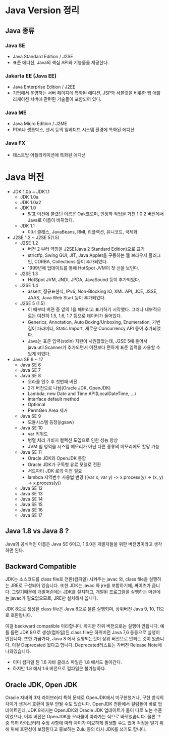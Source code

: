 # Java Version 정리

## Java 종류

### Java SE 

  - Java Standard Edition / J2SE
  - 표준 에디션, Java의 핵심 API와 기능들을 제공한다.

### Jakarta EE (Java EE)

  - Java Enterprise Edition / J2EE
  - 기업에서 운영하는 서버 페이지에 특화된 에디션, JSP와 서블릿을 비롯한 웹 애플리케이션 서버에 관련된 기술들이 포함되어 있다.

### Java ME

  - Java Micro Edition / J2ME
  - PDA나 셋톱박스, 센서 등의 임베디드 시스템 환경에 특화된 에디션

### Java FX
  
  - 데스트탑 어플리케이션에 특화된 에디션

# Java 버전

* JDK 1.0a ~ JDK1.1
  * JDK 1.0a
  * JDK 1.0a2
  * JDK 1.0 
    * 발표 이전에 불렸던 이름은 Oak였으며, 안정화 작업을 거친 1.0.2 버전에서 Java로 이름이 바뀌었다.
  * JDK 1.1
    * 이너 클래스, JavaBeans, RMI, 리플렉션, 유니코드, 국제화 
* J2SE 1.2 ~ J2SE 5(1.5)
  * J2SE 1.2
    * 버전 2 부터 약칭을 J2SE(Java 2 Standard Edition)으로 표기
    * strictfp, Swing GUI, JIT, Java Applet을 구동하는 웹 브라우저 플러그인, CORBA, Collections 등이 추가되었다. 
    * 1999년에 업데이트를 통해 HotSpot JVM이 첫 선을 보인다.
  * J2SE 1.3
    * HotSpot JVM, JNDI, JPDA, JavaSound 등이 추가되었다.
  * J2SE 1.4
    * assert, 정규표현식, IPv6, Non-Blocking IO, XML API, JCE, JSSE, JAAS, Java Web Start 등이 추가되었다.
  * J2SE 5 (1.5)
    * 이 때부터 버젼 중 앞의 1을 빼버리고 표기하기 시작했다. 그러나 내부적으로는 여전히 1.5, 1.6, 1.7 등으로 데이터가 들어있다.
    * Generics, Annotation, Auto Boxing/Unboxing, Enumeration, 가변 길이 파라미터, Static Import, 새로운 Concurrency API 등이 추가되었다.
    * Java는 표준 입력(stdin) 지원이 시원찮았는데, J2SE 5에 들어서 java.util.Scanner가 추가되면서 이전보다 편하게 표준 입력을 사용할 수 있게 되었다.
* Java SE 6 ~ 17
  * Java SE 6
  * Java SE 7
  * Java SE 8
    * 오라클 인수 후 첫번째 버전
    * 2개 버전으로 나뉨(Oracle JDK, OpenJDK)
    * Lambda, new Date and Time API(LocalDateTime, …)
    * interface default method
    * Optional
    * PermGen Area 제거
  * Java SE 9
    * 모듈시스템 등장(jigsaw)
  * Java SE 10
    * var 키워드
    * 병렬 처리 가비지 컬렉션 도입으로 인한 성능 향상
    * JVM 힙 영역을 시스템 메모리가 아닌 다른 종류의 메모리에도 할당 가능
  * Java SE 11
    * Oracle JDK와 OpenJDK 통합
    * Oracle JDK가 구독형 유료 모델로 전환
    * 서드파티 JDK 로의 이전 필요
    * lambda 지역변수 사용법 변경 ((var x, var y) -> x.process(y) => (x, y) -> x.process(y))
  * Java SE 12
  * Java SE 13
  * Java SE 14
  * Java SE 15
  * Java SE 16
  * Java SE 17

## Java 1.8 vs Java 8 ?

Java의 공식적인 이름은 Java SE 6이고, 1.6.0은 개발자들을 위한 버전명이라고 생각하면 된다. 

## Backward Compatible 

JDK는 소스코드를 class file로 전환(컴파일) 시켜주는 javac 와, class file을 실행하는 JRE로 구성되어 있습니다.  또한 JDK는 javac 와 jre를 포함하기에, 싸이즈가 큽니다.   그렇기때문에 개발머쉰에는 JDK를 설치하고,  개발된 프로그램을 실행하는 머쉰에는 javac가 필요없으므로, JRE만 설치해서 씁니다.

JDK 8으로 생성된 class file은 Java 8으로 물론 실행되며, 상위버전 Java 9, 10, 11으로 호환됩니다.

이걸 backward compatible 이라합니다.  하지만 하위 버전으로는 실행이 안됩니다.  예를 들면 JDK 8으로 생성(컴파일)된 class file은 하위버전 Java 7,6 등등으로 실행이 안됩니다.  또한 가끔가다, Java 8 에서 실행되는것이 상위 버전으로 안되는 것이 있습니다.  이걸 Deprecated 됬다고 합니다.  Deprecated리스트는  각버젼 Release Note에 나와있습니다.

- 이미 컴파일 된 1.6 자바 클래스 파일은 1.8 에서도 돌아간다.
- 하지만 1.8 에서 1.6 버전으로 컴파일은 불가능하다.

## Oracle JDK, Open JDK

Oracle 자바의 3자 라이브러리 특허 문제로 OpenJDK에서 미구현했거나, 구현 방식의 차이가 생겨서 호환이 일부 안될 수도 있습니다. OpenJDK 전환에서 걸림돌이 바로 업데이트인데, JDK 8까지는 OpenJDK와 Oracle JDK 업데이트가 둘이 따로 노는 수준이었으나, 이후 버전은 OpenJDK를 오라클이 따라가는 식으로 바뀌었습니다. 물론 그 중 특허 라이브러리 수정 사항에 따라 차이가 미묘하게 발생할 수도 있어 걱정을 덜기 위해 위해 호환성이 보장된다고 홍보하는 Zulu 등의 타사 JDK를 쓰기도 합니다.

## 
